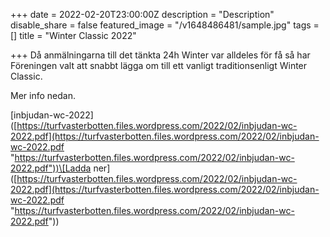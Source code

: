 +++
date = 2022-02-20T23:00:00Z
description = "Description"
disable_share = false
featured_image = "/v1648486481/sample.jpg"
tags = []
title = "Winter Classic 2022"

+++
Då anmälningarna till det tänkta 24h Winter var alldeles för få så har Föreningen valt att snabbt lägga om till ett vanligt traditionsenligt Winter Classic.

Mer info nedan.

\[inbjudan-wc-2022\]([https://turfvasterbotten.files.wordpress.com/2022/02/inbjudan-wc-2022.pdf](https://turfvasterbotten.files.wordpress.com/2022/02/inbjudan-wc-2022.pdf "https://turfvasterbotten.files.wordpress.com/2022/02/inbjudan-wc-2022.pdf"))\[Ladda ner\]([https://turfvasterbotten.files.wordpress.com/2022/02/inbjudan-wc-2022.pdf](https://turfvasterbotten.files.wordpress.com/2022/02/inbjudan-wc-2022.pdf "https://turfvasterbotten.files.wordpress.com/2022/02/inbjudan-wc-2022.pdf"))